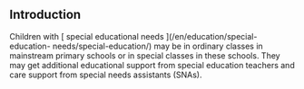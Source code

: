 ##  Introduction

Children with [ special educational needs ](/en/education/special-education-
needs/special-education/) may be in ordinary classes in mainstream primary
schools or in special classes in these schools. They may get additional
educational support from special education teachers and care support from
special needs assistants (SNAs).
